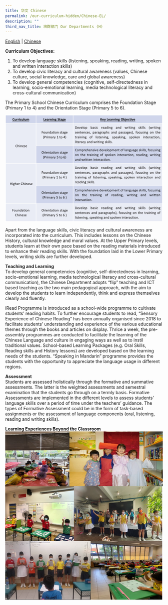 ```yaml
---
title: 华文 Chinese
permalink: /our-curriculum-hidden/Chinese-EL/
description: ""
third_nav_title: 培群部门 Our Departments (H)
---
```

[English](/our-programmes/Chinese-EL/) | [Chinese](/our-programmes/Chinese-CL/)

**Curriculum Objectives:**<br>
1. To develop language skills (listening, speaking, reading, writing, spoken and written interaction skills)
2. To develop civic literacy and cultural awareness (values, Chinese culture, social knowledge, care and global awareness)
3. To develop general competencies (cognitive, self-directedness in learning, socio-emotional learning, media technological literacy and cross-cultural communication)

The Primary School Chinese Curriculum comprises the Foundation Stage (Primary 1 to 4) and the Orientation Stage (Primary 5 to 6).

![Chinese3](/images/Our%20Programmes/Chinese3.jpg)

Apart from the language skills, civic literacy and cultural awareness are incorporated into the curriculum. This includes lessons on the Chinese History, cultural knowledge and moral values. At the Upper Primary levels, students learn at their own pace based on the reading materials introduced to enhance their reading skills. With the foundation laid in the Lower Primary levels, writing skills are further developed.

**Teaching and Learning**<br>
To develop general competencies (cognitive, self-directedness in learning, socio-emotional learning, media technological literacy and cross-cultural communication), the Chinese Department adopts “flip” teaching and ICT based teaching as the two main pedagogical approach, with the aim to develop the students to learn independently, think and express themselves clearly and fluently.

iRead Programme is introduced as a school-wide programme to cultivate students’ reading habits. To further encourage students to read, “Sensory Experience of Chinese Reading” has been annually organised since 2018 to facilitate students’ understanding and experience of the various educational themes through the books and articles on display. Thrice a week, the pre-assembly programmes are conducted to facilitate the learning of the Chinese Language and culture in engaging ways as well as to instil traditional values. School-based Learning Packages (e.g. Oral Skills, Reading skills and History lessons) are developed based on the learning needs of the students. “Speaking in Mandarin” programme provides the students with the opportunity to appreciate the language usage in different regions.

**Assessment**<br>
Students are assessed holistically through the formative and summative assessments. The latter is the weighted assessments and semestral examination that the students go through on a termly basis. Formative Assessments are implemented in the different levels to assess students’ language skills over a period of time under the teachers’ guidance. The types of Formative Assessment could be in the form of task-based assignments or the assessment of language components (oral, listening, reading and writing skills).

**Learning Experiences Beyond the Classroom** <br>
![Chinese1](/images/Our%20Programmes/Chinese1.jpg)